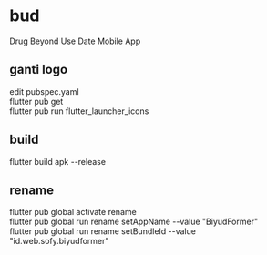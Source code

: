 # bud

Drug Beyond Use Date Mobile App

## ganti logo

edit pubspec.yaml  
flutter pub get  
flutter pub run flutter_launcher_icons  

## build

flutter build apk --release  

## rename
flutter pub global activate rename  
flutter pub global run rename setAppName --value "BiyudFormer"  
flutter pub global run rename setBundleId --value "id.web.sofy.biyudformer"  
